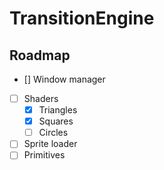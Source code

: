 # TransitionEngine

## Roadmap
- [] Window manager
- [ ] Shaders
  - [x] Triangles
  - [x] Squares
  - [ ] Circles 
- [ ] Sprite loader
- [ ] Primitives
